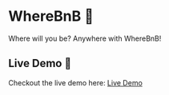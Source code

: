 # WhereBnB 💟

Where will you be? Anywhere with WhereBnB!

## Live Demo 🚀

Checkout the live demo here: [Live Demo](https://where-bnb-xi.vercel.app/)
